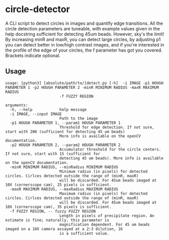 # circle-detector
A CLI script to detect circles in images and quantify edge transitions. All the circle detection parameters are tuneable,
with example values given in the help docstring sufficient for detecting 45um beads. However, sky's the limit! By 
increasing minR and maxR, you can detect large circles, by adjusting p1 you can detect better in low/high contrast images,
and if you're interested in the profile of the edge of your circles, the f parameter has got you covered. Brackets indicate optional.

## Usage
```buildoutcfg
usage: [python3] [absolute/path/to/]detect.py [-h]  -i IMAGE -p1 HOUGH PARAMETER 1 -p2 HOUGH PARAMETER 2 -minR MINIMUM RADIUS -maxR MAXIMUM RADIUS
                        -f FUZZY REGION

arguments:
  -h, --help            help message
  -i IMAGE, --input IMAGE
                        Path to the image
  -p1 HOUGH PARAMETER 1, --param1 HOUGH PARAMETER 1
                        Threshold for edge detection. If not sure, start with 200 (sufficient for detecting 45 um beads)
                        More info is available on the openCV documentation.
  -p2 HOUGH PARAMETER 2, --param2 HOUGH PARAMETER 2
                        Accumulator threshold for the circle centers. If not sure, start with 15 (sufficient for 
                        detecting 45 um beads). More info is available on the openCV documentation.
  -minR MINIMUM RADIUS, --minRadius MINIMUM RADIUS
                        Minimum radius (in pixels) for detected circles. Cirlces detected outside the range of (minR, maxR)
                        will be discarded. For 45um beads imaged at 10X (cornerscope cam), 25 pixels is sufficient.
  -maxR MAXIMUM RADIUS, --maxRadius MAXIMUM RADIUS
                        Maximum radius (in pixels) for detected circles. Cirlces detected outside the range of (minR, maxR)
                        will be discarded. For 45um beads imaged at 10X (cornerscope cam), 35 pixels is sufficient.
  -f FUZZY REGION, -- fuzzy FUZZY REGION
                        Length in pixels of precipitate region. An estimate is fine; naturally, this parameter is 
                        magnification dependent. For 45 um beads imaged on a 10X camera assayed at a 2:3 dilution, 16 
                        is a sufficient value.
```
